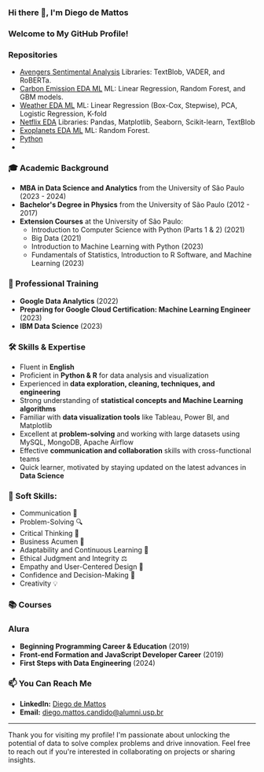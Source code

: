 ### Hi there 👋, I'm Diego de Mattos

### Welcome to My GitHub Profile!

### Repositories

- [Avengers Sentimental Analysis](https://github.com/diguitarrista/Avengers-Sentimental-Analysis-ML-Python) Libraries: TextBlob, VADER, and RoBERTa.
- [Carbon Emission EDA ML](https://github.com/diguitarrista/Carbon-Emission-EDA-ML-Python) ML: Linear Regression, Random Forest, and GBM models.
- [Weather EDA ML](https://github.com/diguitarrista/Weather-EDA-ML-Python) ML: Linear Regression (Box-Cox, Stepwise), PCA, Logistic Regression, K-fold
- [Netflix EDA](https://github.com/diguitarrista/Netflix-Titles-EDA-Python) Libraries: Pandas, Matplotlib, Seaborn, Scikit-learn, TextBlob
- [Exoplanets EDA ML](https://github.com/diguitarrista/Exoplanets-EDA-ML-Python) ML: Random Forest.
- [Python](https://github.com/diguitarrista/Python-Basics-Projects)
- 
### 🎓 Academic Background
- **MBA in Data Science and Analytics** from the University of São Paulo (2023 - 2024)
- **Bachelor's Degree in Physics** from the University of São Paulo (2012 - 2017)
- **Extension Courses** at the University of São Paulo:
  - Introduction to Computer Science with Python (Parts 1 & 2) (2021)
  - Big Data (2021)
  - Introduction to Machine Learning with Python (2023)
  - Fundamentals of Statistics, Introduction to R Software, and Machine Learning (2023)

### 💼 Professional Training
- **Google Data Analytics** (2022)
- **Preparing for Google Cloud Certification: Machine Learning Engineer** (2023)
- **IBM Data Science** (2023)

### 🛠 Skills & Expertise
- Fluent in **English**
- Proficient in **Python & R** for data analysis and visualization
- Experienced in **data exploration, cleaning, techniques, and engineering**
- Strong understanding of **statistical concepts and Machine Learning algorithms**
- Familiar with **data visualization tools** like Tableau, Power BI, and Matplotlib
- Excellent at **problem-solving** and working with large datasets using MySQL, MongoDB, Apache Airflow
- Effective **communication and collaboration** skills with cross-functional teams
- Quick learner, motivated by staying updated on the latest advances in **Data Science**


### 🌟 Soft Skills:

- Communication 💬
- Problem-Solving 🔍
- Critical Thinking 💭
- Business Acumen 💼
- Adaptability and Continuous Learning 🔄
- Ethical Judgment and Integrity ⚖️
- Empathy and User-Centered Design 👥
- Confidence and Decision-Making 🎯
- Creativity 💡

### 📚 Courses
### Alura
- **Beginning Programming Career & Education** (2019)
- **Front-end Formation and JavaScript Developer Career** (2019)
- **First Steps with Data Engineering** (2024)

### 📫 You Can Reach Me
- **LinkedIn:** [Diego de Mattos](https://www.linkedin.com/in/diego-de-mattos-166417167/)
- **Email:** diego.mattos.candido@alumni.usp.br
---

Thank you for visiting my profile! I'm passionate about unlocking the potential of data to solve complex problems and drive innovation. Feel free to reach out if you're interested in collaborating on projects or sharing insights.

